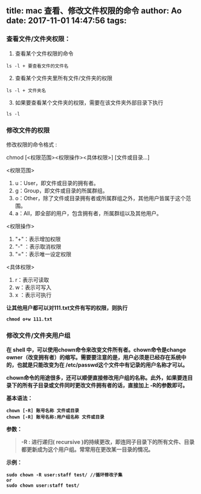 title: mac 查看、修改文件权限的命令
author: Ao
date: 2017-11-01 14:47:56
tags:
---
### 查看文件/文件夹权限：
1. 查看某个文件权限的命令
```
ls -l + 要查看文件的文件名
```
2. 查看某个文件夹里所有文件/文件夹的权限
```
ls -l + 文件夹名
```
3. 如果要查看某个文件夹的权限，需要在该文件夹外部目录下执行
```
ls -l
```
<!--more-->

### 修改文件的权限
修改权限的命令格式 :

chmod [<权限范围><权限操作><具体权限>] [文件或目录…]

<权限范围> 
1. u：User，即文件或目录的拥有者。 
2. g：Group，即文件或目录的所属群组。 
3. o：Other，除了文件或目录拥有者或所属群组之外，其他用户皆属于这个范围。 
4. a：All，即全部的用户，包含拥有者，所属群组以及其他用户。

<权限操作> 
1. "+"：表示增加权限 
2. "-" ：表示取消权限 
3. "="：表示唯一设定权限

<具体权限> 
1. r：表示可读取 
2. w：表示可写入 
3. x ：表示可执行

<b>让其他用户都可以对111.txt文件有写的权限，则执行<b>
```
chmod o+w 111.txt
```

### 修改文件/文件夹用户组
在 shell 中，可以使用chown命令来改变文件所有者。chown命令是change owner（改变拥有者）的缩写。需要要注意的是，用户必须是已经存在系统中的，也就是只能改变为在 /etc/passwd这个文件中有记录的用户名称才可以。

chown命令的用途很多，还可以顺便直接修改用户组的名称。此外，如果要连目录下的所有子目录或文件同时更改文件拥有者的话，直接加上 -R的参数即可。

基本语法：
```
chown [-R] 账号名称 文件或目录
chown [-R] 账号名称:用户组名称 文件或目录
```
参数：
> -R : 进行递归( recursive )的持续更改，即连同子目录下的所有文件、目录
都更新成为这个用户组。常常用在更改某一目录的情况。

示例：
```
sudo chown -R user:staff test/ //循环修改子集
or
sudo chown user:staff test/
```
